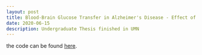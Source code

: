 ```yaml
---
layout: post
title: Blood-Brain Glucose Transfer in Alzheimer's Disease - Effect of AB40 Exposure
date: 2020-06-15
description: Undergraduate Thesis finished in UMN
---
```

the code can be found [here](https://github.com/Xinnong98/Basic-PK-PD-Model).



